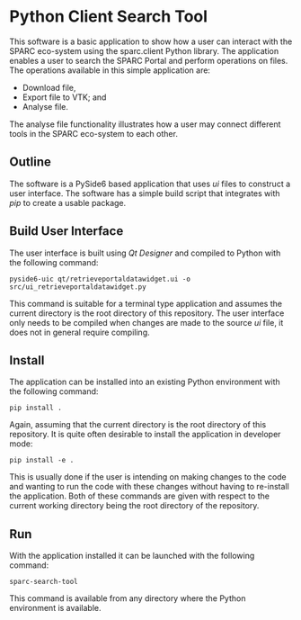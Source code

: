 # Python Client Search Tool

This software is a basic application to show how a user can interact with the SPARC eco-system using the sparc.client Python library.
The application enables a user to search the SPARC Portal and perform operations on files.
The operations available in this simple application are:

* Download file,
* Export file to VTK; and
* Analyse file.

The analyse file functionality illustrates how a user may connect different tools in the SPARC eco-system to each other.

## Outline

The software is a PySide6 based application that uses *ui* files to construct a user interface.
The software has a simple build script that integrates with *pip* to create a usable package.

## Build User Interface

The user interface is built using *Qt Designer* and compiled to Python with the following command:

    pyside6-uic qt/retrieveportaldatawidget.ui -o src/ui_retrieveportaldatawidget.py

This command is suitable for a terminal type application and assumes the current directory is the root directory of this repository.
The user interface only needs to be compiled when changes are made to the source *ui* file, it does not in general require compiling.

## Install

The application can be installed into an existing Python environment with the following command:

    pip install .
 
Again, assuming that the current directory is the root directory of this repository.
It is quite often desirable to install the application in developer mode:

    pip install -e .

This is usually done if the user is intending on making changes to the code and wanting to run the code with these changes without having to re-install the application.
Both of these commands are given with respect to the current working directory being the root directory of the repository.

## Run

With the application installed it can be launched with the following command:

    sparc-search-tool
 
This command is available from any directory where the Python environment is available.
